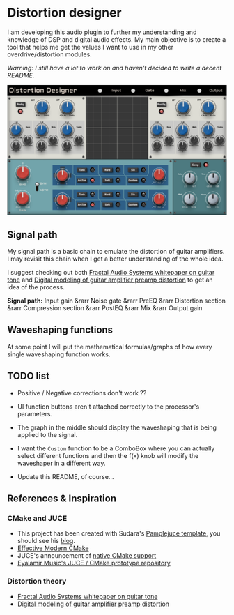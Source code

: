 # Distortion designer

I am developing this audio plugin to further my understanding and knowledge of DSP and digital audio effects. My main objective is to create a tool that helps me get the values I want to use in my other overdrive/distortion modules.

*Warning: I still have a lot to work on and haven't decided to write a decent README.*

![DistortionDesigner](docs/images/designerPanel.png)

## Signal path

My signal path is a basic chain to emulate the distortion of guitar amplifiers. I may revisit this chain when I get a better understanding of the whole idea.

I suggest checking out both [Fractal Audio Systems whitepaper on guitar tone][1] and [Digital modeling of guitar amplifier preamp distortion][2] to get an idea of the process.

**Signal path:** Input gain &rarr Noise gate &rarr PreEQ &rarr Distortion section &rarr Compression section &rarr PostEQ &rarr Mix &rarr Output gain

## Waveshaping functions

At some point I will put the mathematical formulas/graphs of how every single waveshaping function works.

## TODO list

* Positive / Negative corrections don't work ??

* UI function buttons aren't attached correctly to the processor's parameters.

* The graph in the middle should display the waveshaping that is being applied to the signal.

* I want the `Custom` function to be a ComboBox where you can actually select different functions and then the f(x) knob will modify the waveshaper in a different way.

* Update this README, of course...

## References & Inspiration

### CMake and JUCE

* This project has been created with Sudara's [Pamplejuce template](https://github.com/sudara/pamplejuce/tree/main), you should see his [blog](https://melatonin.dev/blog/how-to-use-cmake-with-juce/).
* [Effective Modern CMake](https://gist.github.com/mbinna/c61dbb39bca0e4fb7d1f73b0d66a4fd1)
* JUCE's announcement of [native CMake support](https://forum.juce.com/t/native-built-in-cmake-support-in-juce/38700)
* [Eyalamir Music's JUCE / CMake prototype repository](https://github.com/eyalamirmusic/JUCECmakeRepoPrototype)

### Distortion theory

* [Fractal Audio Systems whitepaper on guitar tone](https://www.fractalaudio.com/downloads/manuals/axe-fx-2/Fractal-Audio-Systems-MIMIC-(tm)-Technology.pdf)
* [Digital modeling of guitar amplifier preamp distortion](https://www.ampbooks.com/mobile/dsp/preamp/)

[1]: <https://www.fractalaudio.com/downloads/manuals/axe-fx-2/Fractal-Audio-Systems-MIMIC-(tm)-Technology.pdf> "Fractal Audio Systems whitepaper on guitar tone"
[2]: <https://www.ampbooks.com/mobile/dsp/preamp/> "Digital modeling of guitar amplifier preamp distortion"
